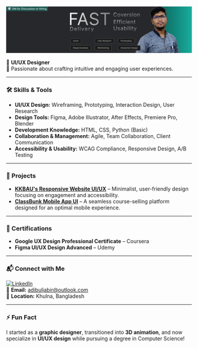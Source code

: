   ![Adibul Jabir](https://github.com/adibuljabir/adibuljabir/blob/bdc67211eb5e6b48d57aa0e8a05a607d3d2f27cf/banner.jpg)  

🚀 **UI/UX Designer**  
🎯 Passionate about crafting intuitive and engaging user experiences.

---

### 🛠️ Skills & Tools  
- **UI/UX Design:** Wireframing, Prototyping, Interaction Design, User Research  
- **Design Tools:** Figma, Adobe Illustrator, After Effects, Premiere Pro, Blender  
- **Development Knowledge:** HTML, CSS, Python (Basic)  
- **Collaboration & Management:** Agile, Team Collaboration, Client Communication  
- **Accessibility & Usability:** WCAG Compliance, Responsive Design, A/B Testing  

---

### 📌 Projects  
- **[KKBAU's Responsive Website UI/UX](#)** – Minimalist, user-friendly design focusing on engagement and accessibility.
- **[ClassBunk Mobile App UI](#)** – A seamless course-selling platform designed for an optimal mobile experience.

---

### 📜 Certifications  
- **Google UX Design Professional Certificate** – Coursera  
- **Figma UI/UX Design Advanced** – Udemy  

---

### 📬 Connect with Me  
[![LinkedIn](https://img.shields.io/badge/LinkedIn-0A66C2?style=for-the-badge&logo=linkedin&logoColor=white)](https://linkedin.com/in/adibuljabir)  
📧 **Email:** adibuljabir@outlook.com  
📍 **Location:** Khulna, Bangladesh  

---

### ⚡ Fun Fact  
I started as a **graphic designer**, transitioned into **3D animation**, and now specialize in **UI/UX design** while pursuing a degree in Computer Science!
